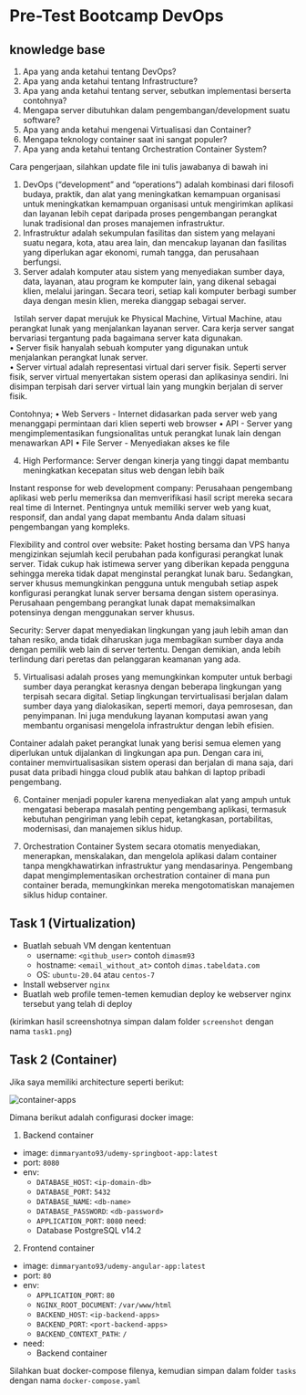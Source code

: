 # Pre-Test Bootcamp DevOps

## knowledge base

1. Apa yang anda ketahui tentang DevOps?
2. Apa yang anda ketahui tentang Infrastructure?
3. Apa yang anda ketahui tentang server, sebutkan implementasi berserta contohnya?
4. Mengapa server dibutuhkan dalam pengembangan/development suatu software?
5. Apa yang anda ketahui mengenai Virtualisasi dan Container?
6. Mengapa teknology container saat ini sangat populer?
7. Apa yang anda ketahui tentang Orchestration Container System?

Cara pengerjaan, silahkan update file ini tulis jawabanya di bawah ini

1. DevOps (“development” and “operations”) adalah kombinasi dari filosofi budaya, praktik, dan alat yang meningkatkan kemampuan organisasi untuk meningkatkan kemampuan organisasi untuk mengirimkan aplikasi dan layanan lebih cepat daripada proses pengembangan perangkat lunak tradisional dan proses manajemen infrastruktur.
2. Infrastruktur adalah sekumpulan fasilitas dan sistem yang melayani suatu negara, kota, atau area lain, dan mencakup layanan dan fasilitas yang diperlukan agar ekonomi, rumah tangga, dan perusahaan berfungsi.
3. Server adalah komputer atau sistem yang menyediakan sumber daya, data, layanan, atau program ke komputer lain, yang dikenal sebagai klien, melalui jaringan. Secara teori, setiap kali komputer berbagi sumber daya dengan mesin klien, mereka dianggap sebagai server.

&nbsp; Istilah server dapat merujuk ke Physical Machine,  Virtual Machine, atau perangkat lunak yang menjalankan layanan server. Cara kerja server sangat bervariasi tergantung pada bagaimana server kata digunakan.  
•	Server fisik hanyalah sebuah komputer yang digunakan untuk menjalankan perangkat lunak server.  
•	Server virtual adalah representasi virtual dari server fisik. Seperti server fisik, server virtual menyertakan sistem operasi dan aplikasinya sendiri. Ini disimpan terpisah dari server virtual lain yang mungkin berjalan di server fisik.

Contohnya;
•	Web Servers - Internet didasarkan pada server web yang menanggapi permintaan dari klien seperti web browser
•	API - Server yang mengimplementasikan fungsionalitas untuk perangkat lunak lain dengan menawarkan API
•	File Server - Menyediakan akses ke file

4. High Performance: Server dengan kinerja yang tinggi dapat membantu meningkatkan kecepatan situs web dengan lebih baik

Instant response for web development company: Perusahaan pengembang aplikasi web perlu memeriksa dan memverifikasi hasil script mereka secara real time di Internet. Pentingnya untuk memiliki server web yang kuat, responsif, dan andal yang dapat membantu Anda dalam situasi pengembangan yang kompleks.

Flexibility and control over website: Paket hosting bersama dan VPS hanya mengizinkan sejumlah kecil perubahan pada konfigurasi perangkat lunak server. Tidak cukup hak istimewa server yang diberikan kepada pengguna sehingga mereka tidak dapat menginstal perangkat lunak baru. Sedangkan, server khusus memungkinkan pengguna untuk mengubah setiap aspek konfigurasi perangkat lunak server bersama dengan sistem operasinya. Perusahaan pengembang perangkat lunak dapat memaksimalkan potensinya dengan menggunakan server khusus.

Security: Server dapat menyediakan lingkungan yang jauh lebih aman dan tahan resiko, anda tidak diharuskan juga membagikan sumber daya anda dengan pemilik web lain di server tertentu. Dengan demikian, anda lebih terlindung dari peretas dan pelanggaran keamanan yang ada.

5. Virtualisasi adalah proses yang memungkinkan komputer untuk berbagi sumber daya perangkat kerasnya dengan beberapa lingkungan yang terpisah secara digital. Setiap lingkungan tervirtualisasi berjalan dalam sumber daya yang dialokasikan, seperti memori, daya pemrosesan, dan penyimpanan. Ini juga mendukung layanan komputasi awan yang membantu organisasi mengelola infrastruktur dengan lebih efisien.

Container adalah paket perangkat lunak yang berisi semua elemen yang diperlukan untuk dijalankan di lingkungan apa pun. Dengan cara ini, container memvirtualisasikan sistem operasi dan berjalan di mana saja, dari pusat data pribadi hingga cloud publik atau bahkan di laptop pribadi pengembang.

6. Container menjadi populer karena menyediakan alat yang ampuh untuk mengatasi beberapa masalah penting pengembang aplikasi, termasuk kebutuhan pengiriman yang lebih cepat, ketangkasan, portabilitas, modernisasi, dan manajemen siklus hidup.

7. Orchestration Container System secara otomatis menyediakan, menerapkan, menskalakan, dan mengelola aplikasi dalam container tanpa mengkhawatirkan infrastruktur yang mendasarinya. Pengembang dapat mengimplementasikan orchestration container di mana pun container berada, memungkinkan mereka mengotomatiskan manajemen siklus hidup container.

## Task 1 (Virtualization)

- Buatlah sebuah VM dengan kententuan
  - username: `<github_user>` contoh `dimasm93`
  - hostname: `<email_without_at>` contoh `dimas.tabeldata.com`
  - OS: `ubuntu-20.04` atau `centos-7`
- Install webserver `nginx`
- Buatlah web profile temen-temen kemudian deploy ke webserver nginx tersebut yang telah di deploy
  
(kirimkan hasil screenshotnya simpan dalam folder `screenshot` dengan nama `task1.png`)

## Task 2 (Container)

Jika saya memiliki architecture seperti berikut:

![container-apps](docs/images/01-container.png)

Dimana berikut adalah configurasi docker image:

1. Backend container
  - image: `dimmaryanto93/udemy-springboot-app:latest`
  - port: `8080`
  - env: 
    - `DATABASE_HOST`: `<ip-domain-db>`
    - `DATABASE_PORT`: `5432` 
    - `DATABASE_NAME`: `<db-name>`
    - `DATABASE_PASSWORD`: `<db-password>`
    - `APPLICATION_PORT`: `8080`
  need:
    - Database PostgreSQL v14.2
2. Frontend container
  - image: `dimmaryanto93/udemy-angular-app:latest`
  - port: `80`
  - env:
    - `APPLICATION_PORT`: `80`
    - `NGINX_ROOT_DOCUMENT`: `/var/www/html`
    - `BACKEND_HOST`: `<ip-backend-apps>`
    - `BACKEND_PORT`: `<port-backend-apps>`
    - `BACKEND_CONTEXT_PATH`: `/`
  - need:
    - Backend container

Silahkan buat docker-compose filenya, kemudian simpan dalam folder `tasks` dengan nama `docker-compose.yaml`

